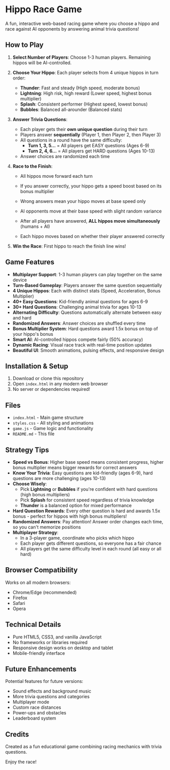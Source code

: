 # Hippo Race Game

A fun, interactive web-based racing game where you choose a hippo and race against AI opponents by answering animal trivia questions!

## How to Play

1. **Select Number of Players**: Choose 1-3 human players. Remaining hippos will be AI-controlled.

2. **Choose Your Hippo**: Each player selects from 4 unique hippos in turn order:
   - **Thunder**: Fast and steady (High speed, moderate bonus)
   - **Lightning**: High risk, high reward (Lower speed, highest bonus multiplier)
   - **Splash**: Consistent performer (Highest speed, lowest bonus)
   - **Bubbles**: Balanced all-arounder (Balanced stats)

3. **Answer Trivia Questions**:
   - Each player gets their **own unique question** during their turn
   - Players answer **sequentially** (Player 1, then Player 2, then Player 3)
   - All questions in a round have the same difficulty:
     - **Turn 1, 3, 5...** = All players get EASY questions (Ages 6-9)
     - **Turn 2, 4, 6...** = All players get HARD questions (Ages 10-13)
   - Answer choices are randomized each time

4. **Race to the Finish**:
   - All hippos move forward each turn
   - If you answer correctly, your hippo gets a speed boost based on its bonus multiplier
   - Wrong answers mean your hippo moves at base speed only
   - AI opponents move at their base speed with slight random variance

   - After all players have answered, **ALL hippos move simultaneously** (humans + AI)
   - Each hippo moves based on whether their player answered correctly

5. **Win the Race**: First hippo to reach the finish line wins!

## Game Features

- **Multiplayer Support**: 1-3 human players can play together on the same device
- **Turn-Based Gameplay**: Players answer the same question sequentially
- **4 Unique Hippos**: Each with distinct stats (Speed, Acceleration, Bonus Multiplier)
- **40+ Easy Questions**: Kid-friendly animal questions for ages 6-9
- **30+ Hard Questions**: Challenging animal trivia for ages 10-13
- **Alternating Difficulty**: Questions automatically alternate between easy and hard
- **Randomized Answers**: Answer choices are shuffled every time
- **Bonus Multiplier System**: Hard questions award 1.5x bonus on top of your hippo's bonus
- **Smart AI**: AI-controlled hippos compete fairly (50% accuracy)
- **Dynamic Racing**: Visual race track with real-time position updates
- **Beautiful UI**: Smooth animations, pulsing effects, and responsive design

## Installation & Setup

1. Download or clone this repository
2. Open `index.html` in any modern web browser
3. No server or dependencies required!

## Files

- `index.html` - Main game structure
- `styles.css` - All styling and animations
- `game.js` - Game logic and functionality
- `README.md` - This file

## Strategy Tips

- **Speed vs Bonus**: Higher base speed means consistent progress, higher bonus multiplier means bigger rewards for correct answers
- **Know Your Trivia**: Easy questions are kid-friendly (ages 6-9), hard questions are more challenging (ages 10-13)
- **Choose Wisely**:
  - Pick **Lightning** or **Bubbles** if you're confident with hard questions (high bonus multipliers)
  - Pick **Splash** for consistent speed regardless of trivia knowledge
  - **Thunder** is a balanced option for mixed performance
- **Hard Question Rewards**: Every other question is hard and awards 1.5x bonus - perfect for hippos with high bonus multipliers!
- **Randomized Answers**: Pay attention! Answer order changes each time, so you can't memorize positions
- **Multiplayer Strategy**:
  - In a 3-player game, coordinate who picks which hippo
  - Each player gets different questions, so everyone has a fair chance
  - All players get the same difficulty level in each round (all easy or all hard)

## Browser Compatibility

Works on all modern browsers:
- Chrome/Edge (recommended)
- Firefox
- Safari
- Opera

## Technical Details

- Pure HTML5, CSS3, and vanilla JavaScript
- No frameworks or libraries required
- Responsive design works on desktop and tablet
- Mobile-friendly interface

## Future Enhancements

Potential features for future versions:
- Sound effects and background music
- More trivia questions and categories
- Multiplayer mode
- Custom race distances
- Power-ups and obstacles
- Leaderboard system

## Credits

Created as a fun educational game combining racing mechanics with trivia questions.

Enjoy the race!
